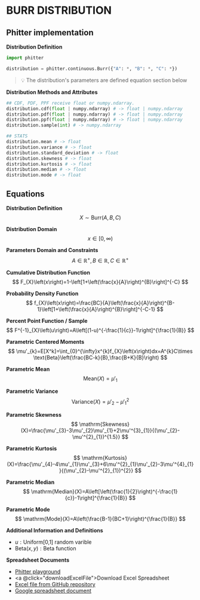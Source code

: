# BURR DISTRIBUTION

## Phitter implementation

**Distribution Definition**

```python
import phitter

distribution = phitter.continuous.Burr({"A": *, "B": *, "C": *})
```

> 💡 The distribution's parameters are defined equation section below

**Distribution Methods and Attributes**

```python
## CDF, PDF, PPF receive float or numpy.ndarray.
distribution.cdf(float | numpy.ndarray) # -> float | numpy.ndarray
distribution.pdf(float | numpy.ndarray) # -> float | numpy.ndarray
distribution.ppf(float | numpy.ndarray) # -> float | numpy.ndarray
distribution.sample(int) # -> numpy.ndarray

## STATS
distribution.mean # -> float
distribution.variance # -> float
distribution.standard_deviation # -> float
distribution.skewness # -> float
distribution.kurtosis # -> float
distribution.median # -> float
distribution.mode # -> float
```

## Equations

**Distribution Definition**
$$ X\sim\mathrm{Burr}\left(A,B,C\right) $$

**Distribution Domain**
$$ x\in [0,\infty)  $$

**Parameters Domain and Constraints**
$$ A\in\mathbb{R}^{+}, B\in\mathbb{R}, C\in\mathbb{R}^{+} $$

**Cumulative Distribution Function**
$$ F_{X}\left(x\right)=1-\left[1+\left(\frac{x}{A}\right)^{B}\right]^{-C} $$

**Probability Density Function**
$$ f_{X}\left(x\right)=\frac{BC}{A}\left(\frac{x}{A}\right)^{B-1}\left[1+\left(\frac{x}{A}\right)^{B}\right]^{-C-1} $$

**Percent Point Function / Sample**
$$ F^{-1}_{X}\left(u\right)=A\left[(1-u)^{-\frac{1}{c}}-1\right]^{\frac{1}{B}} $$

**Parametric Centered Moments**
$$ \mu'_{k}=E[X^k]=\int_{0}^{\infty}x^{k}f_{X}\left(x\right)dx=A^{k}C\times \text{Beta}\left(\frac{BC-k}{B},\frac{B+K}{B}\right) $$

**Parametric Mean**
$$ \mathrm{Mean}(X)=\mu'_{1} $$

**Parametric Variance**
$$ \mathrm{Variance}(X)=\mu'_{2}-\mu'^{2}_{1} $$

**Parametric Skewness**
$$ \mathrm{Skewness}(X)=\frac{\mu'_{3}-3\mu'_{2}\mu'_{1}+2\mu'^{3}_{1}}{(\mu'_{2}-\mu'^{2}_{1})^{1.5}} $$

**Parametric Kurtosis**
$$ \mathrm{Kurtosis}(X)=\frac{\mu'_{4}-4\mu'_{1}\mu'_{3}+6\mu'^{2}_{1}\mu'_{2}-3\mu'^{4}_{1}}{(\mu'_{2}-\mu'^{2}_{1})^{2}} $$

**Parametric Median**
$$ \mathrm{Median}(X)=A\left[\left(\frac{1}{2}\right)^{-\frac{1}{c}}-1\right]^{\frac{1}{B}} $$

**Parametric Mode**
$$ \mathrm{Mode}(X)=A\left(\frac{B-1}{BC+1}\right)^{\frac{1}{B}} $$

**Additional Information and Definitions**
- $u:\text{Uniform[0,1] random varible}$
- $\text{Beta}\left(x,y\right):\text{Beta function}$

**Spreadsheet Documents**

-   [Phitter playground](https://phitter.io/distributions/continuous/burr)
-   <a @click="downloadExcelFile">Download Excel Spreadsheet</a>
-   [Excel file from GitHub repository](https://github.com/phitterio/phitter-files/blob/main/continuous/burr.xlsx)
-   [Google spreadsheet document](https://docs.google.com/spreadsheets/d/1vhY3l3VAgBj9BQT1yE3meRTmEZP3HXjjm30nxDKCwCI)

<script setup>
const downloadExcelFile = function() {
    const fileId = "burr";
    const url = `https://raw.githubusercontent.com/phitterio/phitter-files/main/continuous/${fileId}.xlsx`;
    const link = document.createElement("a");
    link.href = url;
    link.setAttribute("download", `${fileId}.xlsx`);
    document.body.appendChild(link);
    link.click();
    document.body.removeChild(link);
};
</script>

<style module>
a {
  cursor: pointer;
}
</style>

    